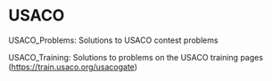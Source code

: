 # USACO
USACO_Problems: Solutions to USACO contest problems

USACO_Training: Solutions to problems on the USACO training pages (https://train.usaco.org/usacogate)
